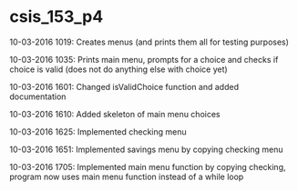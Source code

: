 # csis_153_p4

10-03-2016 1019: Creates menus (and prints them all for testing purposes)

10-03-2016 1035: Prints main menu, prompts for a choice and checks if choice is valid (does not do anything else with choice yet)

10-03-2016 1601: Changed isValidChoice function and added documentation

10-03-2016 1610: Added skeleton of main menu choices

10-03-2016 1625: Implemented checking menu

10-03-2016 1651: Implemented savings menu by copying checking menu

10-03-2016 1705: Implemented main menu function by copying checking, program now uses main menu function instead of a while loop
